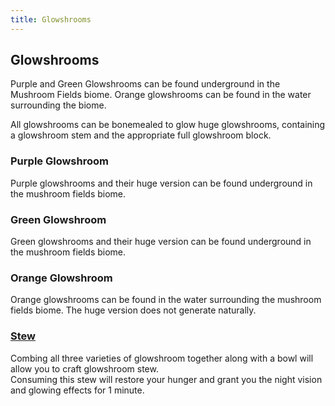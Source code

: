 ```yaml
---
title: Glowshrooms
---
```


## Glowshrooms

Purple and Green Glowshrooms can be found underground in the Mushroom Fields biome. Orange glowshrooms can be found in the water surrounding the biome.  

All glowshrooms can be bonemealed to glow huge glowshrooms, containing a glowshroom stem and the appropriate full glowshroom block.


### Purple Glowshroom
Purple glowshrooms and their huge version can be found underground in the mushroom fields biome.

### Green Glowshroom
Green glowshrooms and their huge version can be found underground in the mushroom fields biome.

### Orange Glowshroom
Orange glowshrooms can be found in the water surrounding the mushroom fields biome. The huge version does not generate naturally.

### [Stew](../items/glowshroom_stew)  
Combing all three varieties of glowshroom together along with a bowl will allow you to craft glowshroom stew.  
Consuming this stew will restore your hunger and grant you the night vision and glowing effects for 1 minute.
